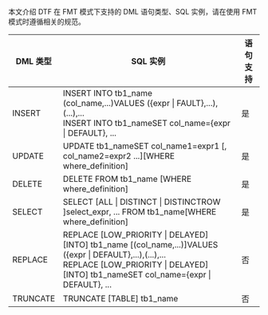 本文介绍 DTF 在 FMT 模式下支持的 DML 语句类型、SQL 实例，请在使用 FMT 模式时遵循相关的规范。		

| DML 类型	| SQL 实例	| 语句支持 | 
| --- | --- | --- | 
| INSERT	| INSERT INTO tb1_name (col_name,...)VALUES ({expr \| FAULT},...),(...),...<br> INSERT INTO tb1_nameSET col_name={expr \| DEFAULT}, ...	| 是 | 
| UPDATE	 | UPDATE tb1_nameSET col_name1=expr1 [, col_name2=expr2 ...][WHERE where_definition]	| 是 | 
| DELETE	| DELETE FROM tb1_name [WHERE where_definition]	| 是 |
| SELECT	| SELECT [ALL \| DISTINCT \| DISTINCTROW ]select_expr, ... FROM tb1_name[WHERE where_definition]	| 是 |
| REPLACE	| REPLACE [LOW_PRIORITY \| DELAYED][INTO] tb1_name [(col_name,...)]VALUES ({expr \| DEFAULT},...),(...),...<br> REPLACE  [LOW_PRIORITY \| DELAYED][INTO] tb1_nameSET col_name={expr \| DEFAULT}, ...| 	否 |
| TRUNCATE	| TRUNCATE [TABLE] tb1_name	 | 否 | 
